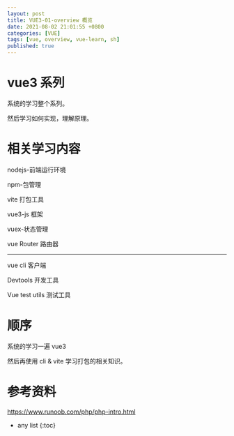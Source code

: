 ```yaml
---
layout: post
title: VUE3-01-overview 概览
date: 2021-08-02 21:01:55 +0800
categories: [VUE]
tags: [vue, overview, vue-learn, sh]
published: true
---
```


# vue3 系列

系统的学习整个系列。

然后学习如何实现，理解原理。

# 相关学习内容

nodejs-前端运行环境

npm-包管理

vite 打包工具

vue3-js 框架

vuex-状态管理

vue Router 路由器

-----------------

vue cli 客户端

Devtools 开发工具

Vue test utils 测试工具

# 顺序

系统的学习一遍 vue3

然后再使用 cli & vite 学习打包的相关知识。

# 参考资料

https://www.runoob.com/php/php-intro.html

* any list
{:toc}